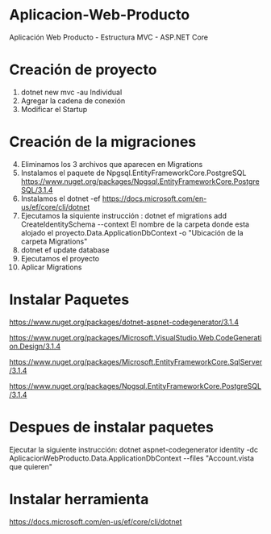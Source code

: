# Aplicacion-Web-Producto
Aplicación Web Producto - Estructura MVC - ASP.NET Core



# Creación de proyecto 

1. dotnet new mvc -au Individual
2. Agregar la cadena de conexión
3. Modificar el Startup

# Creación de la migraciones

4. Eliminamos los 3 archivos que aparecen en Migrations
5. Instalamos el paquete de Npgsql.EntityFrameworkCore.PostgreSQL
https://www.nuget.org/packages/Npgsql.EntityFrameworkCore.PostgreSQL/3.1.4
6. Instalamos el dotnet -ef 
https://docs.microsoft.com/en-us/ef/core/cli/dotnet
7. Ejecutamos la siquiente instrucción :
dotnet ef migrations add CreateIdentitySchema --context El nombre de la carpeta donde esta alojado el proyecto.Data.ApplicationDbContext -o "Ubicación de la carpeta Migrations"
8. dotnet ef update database
9. Ejecutamos el proyecto
10. Aplicar Migrations



# Instalar Paquetes
https://www.nuget.org/packages/dotnet-aspnet-codegenerator/3.1.4

https://www.nuget.org/packages/Microsoft.VisualStudio.Web.CodeGeneration.Design/3.1.4

https://www.nuget.org/packages/Microsoft.EntityFrameworkCore.SqlServer/3.1.4

https://www.nuget.org/packages/Npgsql.EntityFrameworkCore.PostgreSQL/3.1.4

# Despues de instalar paquetes

Ejecutar la siguiente instrucción: 
dotnet aspnet-codegenerator identity -dc AplicacionWebProducto.Data.ApplicationDbContext --files "Account.vista que quieren"

# Instalar herramienta

https://docs.microsoft.com/en-us/ef/core/cli/dotnet











